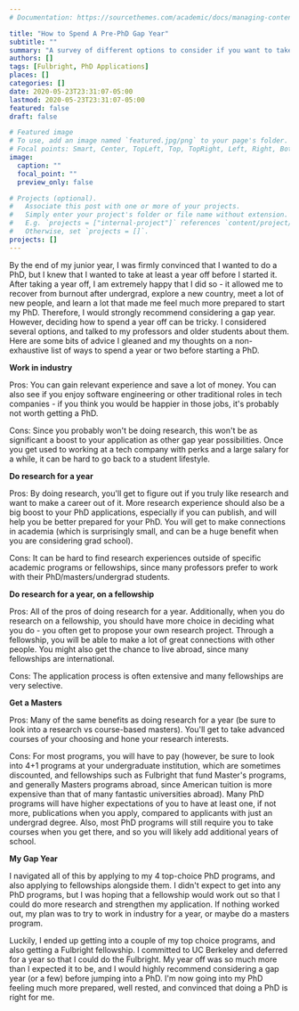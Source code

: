 ```yaml
---
# Documentation: https://sourcethemes.com/academic/docs/managing-content/

title: "How to Spend A Pre-PhD Gap Year"
subtitle: ""
summary: "A survey of different options to consider if you want to take time off between undergrad and your PhD"
authors: []
tags: [Fulbright, PhD Applications]
places: []
categories: []
date: 2020-05-23T23:31:07-05:00
lastmod: 2020-05-23T23:31:07-05:00
featured: false
draft: false

# Featured image
# To use, add an image named `featured.jpg/png` to your page's folder.
# Focal points: Smart, Center, TopLeft, Top, TopRight, Left, Right, BottomLeft, Bottom, BottomRight.
image:
  caption: ""
  focal_point: ""
  preview_only: false

# Projects (optional).
#   Associate this post with one or more of your projects.
#   Simply enter your project's folder or file name without extension.
#   E.g. `projects = ["internal-project"]` references `content/project/deep-learning/index.md`.
#   Otherwise, set `projects = []`.
projects: []
---
```

By the end of my junior year, I was firmly convinced that I wanted to do a PhD, but I knew that I wanted to take at least a year off before I started it. After taking a year off, I am extremely happy that I did so  - it allowed me to recover from burnout after undergrad, explore a new country, meet a lot of new people, and learn a lot that made me feel much more prepared to start my PhD. Therefore, I would strongly recommend considering a gap year. However, deciding how to spend a year off can be tricky. I considered several options, and talked to my professors and older students about them. Here are some bits of advice I gleaned and my thoughts on a non-exhaustive list of ways to spend a year or two before starting a PhD. 

**Work in industry**

Pros: You can gain relevant experience and save a lot of money. You can also see if you enjoy software engineering or other traditional roles in tech companies - if you think you would be happier in those jobs, it's probably not worth getting a PhD.

Cons: Since you probably won't be doing research, this won't be as significant a boost to your application as other gap year possibilities. Once you get used to working at a tech company with perks and a large salary for a while, it can be hard to go back to a student lifestyle.

**Do research for a year**

Pros: By doing research, you'll get to figure out if you truly like research and want to make a career out of it. More research experience should also be a big boost to your PhD applications, especially if you can publish, and will help you be better prepared for your PhD. You will get to make connections in academia (which is surprisingly small, and can be a huge benefit when you are considering grad school). 

Cons: It can be hard to find research experiences outside of specific academic programs or fellowships, since many professors prefer to work with their PhD/masters/undergrad students.

**Do research for a year, on a fellowship** 

Pros: All of the pros of doing research for a year. Additionally, when you do research on a fellowship, you should have more choice in deciding what you do - you often get to propose your own research project. Through a fellowship, you will be able to make a lot of great connections with other people. You might also get the chance to live abroad, since many fellowships are international. 

Cons: The application process is often extensive and many fellowships are very selective. 

**Get a Masters** 

Pros: Many of the same benefits as doing research for a year (be sure to look into a research vs course-based masters). You'll get to take advanced courses of your choosing and hone your research interests.

Cons: For most programs, you will have to pay (however, be sure to look into 4+1 programs at your undergraduate institution, which are sometimes discounted, and fellowships such as Fulbright that fund Master's programs, and generally Masters programs abroad, since American tuition is more expensive than that of many fantastic universities abroad). Many PhD programs will have higher expectations of you to have at least one, if not more, publications when you apply, compared to applicants with just an undergrad degree. Also, most PhD programs will still require you to take courses when you get there, and so you will likely add additional years of school. 

 **My Gap Year**

I navigated all of this by applying to my 4 top-choice PhD programs, and also applying to fellowships alongside them. I didn't expect to get into any PhD programs, but I was hoping that a fellowship would work out so that I could do more research and strengthen my application. If nothing worked out, my plan was to try to work in industry for a year, or maybe do a masters program. 

Luckily, I ended up getting into a couple of my top choice programs, and also getting a Fulbright fellowship. I committed to UC Berkeley and deferred for a year so that I could do the Fulbright. My year off was so much more than I expected it to be, and I would highly recommend considering a gap year (or a few) before jumping into a PhD. I'm now going into my PhD feeling much more prepared, well rested, and convinced that doing a PhD is right for me.